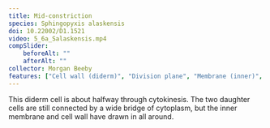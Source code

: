 ```yaml
---
title: Mid-constriction
species: Sphingopyxis alaskensis 
doi: 10.22002/D1.1521
video: 5_6a_Salaskensis.mp4
compSlider:
    beforeAlt: ""
    afterAlt: ""
collector: Morgan Beeby
features: ["Cell wall (diderm)", "Division plane", "Membrane (inner)", "Membrane (outer)", "Ribosomes", "Storage granules"]
---
```


This diderm cell is about halfway through cytokinesis. The two daughter cells are still connected by a wide bridge of cytoplasm, but the inner membrane and cell wall have drawn in all around.

